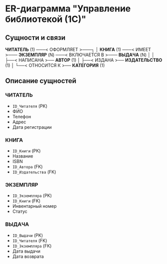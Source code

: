 # ER-диаграмма "Управление библиотекой (1С)"

## Сущности и связи

**ЧИТАТЕЛЬ** (1) ───< ОФОРМЛЯЕТ >───┐
                                       │
**КНИГА** (1) ───< ИМЕЕТ >─── **ЭКЗЕМПЛЯР** (N) ───< ВКЛЮЧАЕТСЯ В >─── **ВЫДАЧА** (N)
  │                                       │
  ├──< НАПИСАНА >── **АВТОР** (1)         │
  ├──< ИЗДАНА >── **ИЗДАТЕЛЬСТВО** (1)    │
  └──< ОТНОСИТСЯ К >── **КАТЕГОРИЯ** (1)

## Описание сущностей

### ЧИТАТЕЛЬ
- `ID_Читателя` (PK)
- ФИО
- Телефон
- Адрес
- Дата регистрации

### КНИГА
- `ID_Книги` (PK)
- Название
- ISBN
- `ID_Автора` (FK)
- `ID_Издательства` (FK)

### ЭКЗЕМПЛЯР
- `ID_Экземпляра` (PK)
- `ID_Книги` (FK)
- Инвентарный номер
- Статус

### ВЫДАЧА
- `ID_Выдачи` (PK)
- `ID_Читателя` (FK)
- `ID_Экземпляра` (FK)
- Дата выдачи
- Дата возврата